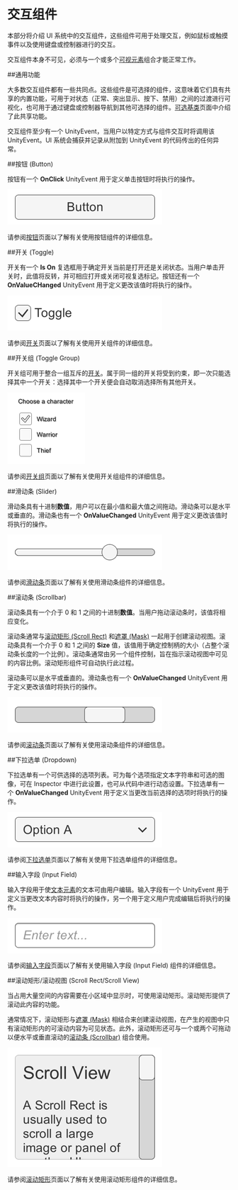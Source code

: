 交互组件
======================

本部分将介绍 UI 系统中的交互组件，这些组件可用于处理交互，例如鼠标或触摸事件以及使用键盘或控制器进行的交互。

交互组件本身不可见，必须与一个或多个[可视元素](UIVisualComponents.html)组合才能正常工作。

##通用功能

大多数交互组件都有一些共同点。这些组件是可选择的组件，这意味着它们具有共享的内置功能，可用于对状态（正常、突出显示、按下、禁用）之间的过渡进行可视化，也可用于通过键盘或控制器导航到其他可选择的组件。[可选基类](script-Selectable.html)页面中介绍了此共享功能。

交互组件至少有一个 UnityEvent，当用户以特定方式与组件交互时将调用该 UnityEvent。UI 系统会捕获并记录从附加到 UnityEvent 的代码传出的任何异常。


##按钮 (Button)

按钮有一个 **OnClick** UnityEvent 用于定义单击按钮时将执行的操作。

![](../uploads/Main/UI_ButtonExample.png) 

请参阅[按钮](script-Button.html)页面以了解有关使用按钮组件的详细信息。


##开关 (Toggle)

开关有一个 **Is On** 复选框用于确定开关当前是打开还是关闭状态。当用户单击开关时，此值将反转，并可相应打开或关闭可视复选标记。按钮还有一个 **OnValueCHanged** UnityEvent 用于定义更改该值时将执行的操作。

![](../uploads/Main/UI_ToggleExample.png) 

请参阅[开关](script-Toggle.html)页面以了解有关使用开关组件的详细信息。


##开关组 (Toggle Group)

开关组可用于整合一组互斥的[开关](script-Toggle.html)。属于同一组的开关将受到约束，即一次只能选择其中一个开关：选择其中一个开关便会自动取消选择所有其他开关。

![](../uploads/Main/UI_ToggleGroupExample.png) 

请参阅[开关组](script-ToggleGroup.html)页面以了解有关使用开关组组件的详细信息。


##滑动条 (Slider)

滑动条具有十进制**数值**，用户可以在最小值和最大值之间拖动。滑动条可以是水平或垂直的。滑动条也有一个 **OnValueChanged** UnityEvent 用于定义更改该值时将执行的操作。

![](../uploads/Main/UI_SliderExample.png) 

请参阅[滑动条](script-Slider.html)页面以了解有关使用滑动条组件的详细信息。


##滚动条 (Scrollbar)

滚动条具有一个介于 0 和 1 之间的十进制**数值**。当用户拖动滚动条时，该值将相应变化。

滚动条通常与[滚动矩形 (Scroll Rect)](script-ScrollRect.html) 和[遮罩 (Mask)](script-Mask.html) 一起用于创建滚动视图。滚动条具有一个介于 0 和 1 之间的 **Size** 值，该值用于确定控制柄的大小（占整个滚动条长度的一个比例）。滚动条通常由另一个组件控制，旨在指示滚动视图中可见的内容比例。滚动矩形组件可自动执行此过程。

滚动条可以是水平或垂直的。滑动条也有一个 **OnValueChanged** UnityEvent 用于定义更改该值时将执行的操作。

![](../uploads/Main/UI_ScrollbarExample.png) 

请参阅[滚动条](script-Scrollbar.html)页面以了解有关使用滚动条组件的详细信息。


##下拉选单 (Dropdown)

下拉选单有一个可供选择的选项列表。可为每个选项指定文本字符串和可选的图像，可在 Inspector 中进行此设置，也可从代码中进行动态设置。下拉选单有一个 **OnValueChanged** UnityEvent 用于定义当更改当前选择的选项时将执行的操作。

![](../uploads/Main/UI_DropdownExample.png) 

请参阅[下拉选单](script-Dropdown.html)页面以了解有关使用下拉选单组件的详细信息。


##输入字段 (Input Field)

输入字段用于使[文本元素](script-Text.html)的文本可由用户编辑。输入字段有一个 UnityEvent 用于定义当更改文本内容时将执行的操作，另一个用于定义用户完成编辑后将执行的操作。

![](../uploads/Main/UI_InputFieldExample.png) 

请参阅[输入字段](script-InputField.html)页面以了解有关使用输入字段 (Input Field) 组件的详细信息。


##滚动矩形/滚动视图 (Scroll Rect/Scroll View)

当占用大量空间的内容需要在小区域中显示时，可使用滚动矩形。滚动矩形提供了滚动此内容的功能。

通常情况下，滚动矩形与[遮罩 (Mask)](script-Mask.html) 相结合来创建滚动视图，在产生的视图中只有滚动矩形内的可滚动内容为可见状态。此外，滚动矩形还可与一个或两个可拖动以便水平或垂直滚动的[滚动条 (Scrollbar)](script-Scrollbar.html) 组合使用。

![](../uploads/Main/UI_ScrollRectExample.png) 

请参阅[滚动矩形](script-ScrollRect.html)页面以了解有关使用滚动矩形组件的详细信息。
